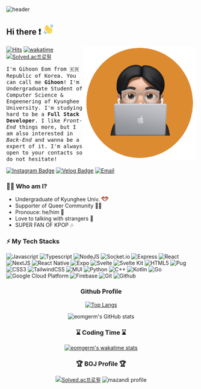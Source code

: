 ![header](https://capsule-render.vercel.app/api?type=waving&color=gradient&height=300&section=header&text=Good%20to%20see%20you%20🤗&desc=I'm%20Gihoon%20:%20%29&fontSize=60&fontAlignY=40&descSize=25&descAlignY=58&animation=fadeIn)

## Hi there ❗ <img src="./images/wave-hello.gif" height="30">
<img src="./images/profile.png" align="right" height="300
"/>

[![Hits](https://hits.seeyoufarm.com/api/count/incr/badge.svg?url=https%3A%2F%2Fgithub.com%2Feomgerm&count_bg=%23FF5252&title_bg=%23535353&icon=&icon_color=%23E7E7E7&title=views&edge_flat=true)](https://hits.seeyoufarm.com)
[![wakatime](https://wakatime.com/badge/user/2bc3057d-356c-4085-8a40-dcf77da7bb8a.svg?style=flat-square)](https://wakatime.com/@2bc3057d-356c-4085-8a40-dcf77da7bb8a)
[![Solved.ac프로필](http://mazassumnida.wtf/api/mini/generate_badge?boj=rlgns0705)](https://solved.ac/rlgns0705)


<samp>I'm Gihoon Eom from 🇰🇷 Republic of Korea. You can call me **Gihoon**! I'm Undergraduate Student of Computer Science & Engeenering of Kyunghee University. I'm studying hard to be a **Full Stack Developer**. I like *Front-End* things more, but I am also interested in *Back-End* and wanna be a expert of it. I'm always open to your contacts so do not hesitate! </samp>

[![Instagram Badge](http://img.shields.io/badge/-Instagram-8134af?style=flat-square&logo=instagram&link=https://www.instagram.com/fb_26.55/)](https://www.instagram.com/fb_26.55/)
[![Velog Badge](http://img.shields.io/badge/-Velog-20c997?style=flat-square&logo=velog&logoColor=white&link=https://velog.io/@eomgerm)](https://velog.io/@eomgerm)
[![Email](http://img.shields.io/badge/-fishbread00@gmail.com-4885ed?style=flat-square&logo=gmail&link=mailto:fishbread00@gmail.com)](mailto:fishbread00@gmail.com)
### 💁‍♂️ Who am I?
- Undergraduate of Kyunghee Univ. <a href="https://www.khu.ac.kr/"><img src="./images/kyunghee.svg" width="20"></a>
- Supporter of Queer Community 🏳️‍🌈
- Pronouce: he/him 👨
- Love to talking with strangers 💬
- SUPER FAN OF KPOP 🎶
### ⚡ My Tech Stacks
![Javascript](http://img.shields.io/badge/-Javascript-f7e018?style=flat-square&logo=javascript&logoColor=black)
![Typescript](http://img.shields.io/badge/-Typescript-3178C6?style=flat-square&logo=typescript&logoColor=white)
![NodeJS](http://img.shields.io/badge/-Node.js-333?style=flat-square&logo=Node.js)
![Socket.io](http://img.shields.io/badge/-Socket.io-010101?style=flat-square&logo=Socket.io&logoColor=white)
![Express](http://img.shields.io/badge/-Express-000000?style=flat-square&logo=Express&logoColor=white)
![React](http://img.shields.io/badge/-React-20232a?style=flat-square&logo=React)
![NextJS](http://img.shields.io/badge/-NextJS-000000?style=flat-square&logo=Next.js&logoColor=white)
![React Native](http://img.shields.io/badge/-React_Native-20232a?style=flat-square&logo=React)
![Expo](http://img.shields.io/badge/-Expo-000020?style=flat-square&logo=expo&logoColor=white)
![Svelte](http://img.shields.io/badge/-Svelte-ff3e00?style=flat-square&logo=Svelte&logoColor=white)
![Svelte Kit](http://img.shields.io/badge/-Svelte_Kit-ff3e00?style=flat-square&logo=Svelte&logoColor=white)
![HTML5](http://img.shields.io/badge/-HTML5-f06529?style=flat-square&logo=HTML5&logoColor=white)
![Pug](http://img.shields.io/badge/-Pug-a86454?style=flat-square&logo=Pug&logoColor=black)
![CSS3](http://img.shields.io/badge/-CSS3-1572b6?style=flat-square&logo=CSS3)
![TailwindCSS](http://img.shields.io/badge/-TailwindCSS-06d6b4?style=flat-square&logo=TailwindCSS&logoColor=white)
![MUI](http://img.shields.io/badge/-MUI-007fff?style=flat-square&logo=MUI&logoColor=white)
![Python](http://img.shields.io/badge/-Python-3776ab?style=flat-square&logo=Python&logoColor=white)
![C++](http://img.shields.io/badge/-C++-00599c?style=flat-square&logo=C%2B%2B&logoColor=white)
![Kotlin](http://img.shields.io/badge/-Kotlin-7f52ff?style=flat-square&logo=Kotlin&logoColor=white)
![Go](http://img.shields.io/badge/-Go-00add8?style=flat-square&logo=Go&logoColor=white)
![Google Cloud Platform](http://img.shields.io/badge/-Google_Cloud_Platform-34ab53?style=flat-square&logo=GoogleCloud)
![Firebase](http://img.shields.io/badge/-Firebase-2C384A?style=flat-square&logo=firebase)
![Git](http://img.shields.io/badge/-Git-f05032?style=flat-square&logo=Git&logoColor=white)
![Github](http://img.shields.io/badge/-Github-181717?style=flat-square&logo=Github&logoColor=white)

<div align="center">
<h3>Github Profile</h3>

[![Top Langs](https://github-readme-stats.vercel.app/api/top-langs/?username=eomgerm&layout=compact)](https://github.com/anuraghazra/github-readme-stats) 
  
![eomgerm's GitHub stats](https://github-readme-stats.vercel.app/api?username=eomgerm&show_icons=true&theme=onedark&hide_border=true)

</div>

<div align="center">
<h3>⌛ Coding Time ⌛</h3>

[![eomgerm's wakatime stats](https://github-readme-stats.vercel.app/api/wakatime?username=eomgerm)](https://github.com/anuraghazra/github-readme-stats)
</div>


<div align="center">
<h3>🏆 BOJ Profile 🏆</h3>

[![Solved.ac프로필](http://mazassumnida.wtf/api/v2/generate_badge?boj=rlgns0705)](https://solved.ac/rlgns0705)
![mazandi profile](http://mazandi.herokuapp.com/api?handle=rlgns0705&theme=dark)

</div>
